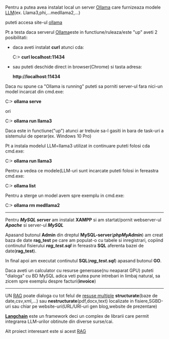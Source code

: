 
Pentru a putea avea instalat local un server [Ollama](https://github.com/ollama/ollama/blob/main/docs/faq.md) care furnizeaza modele [LLM](https://ollama.com/library)(ex. Llama3,phi,...medllama2,...)

puteti accesa site-ul [ollama](https://ollama.com/download/windows)



Pt a testa daca serverul [Ollama](https://abvijaykumar.medium.com/ollama-brings-runtime-to-serve-llms-everywhere-8a23b6f6a1b4)este in functiune/ruleaza/este "up" aveti 2 posibilitati:
 - daca aveti instalat **curl** atunci cda:

   C:\> **curl localhost:11434**
   
 - sau puteti deschide direct in browser(Chrome) si tasta adresa:
   
   **http://localhost:11434**

Daca nu spune ca "Ollama is running" puteti sa porniti server-ul fara nici-un model incarcat din cmd.exe:
   
   C:\> **ollama serve**

ori

   C:\> **ollama run llama3**

Daca este in functiune("up") atunci ar trebuie sa-l gasiti in bara de task-uri a sistemului de operar(ex. Windows 10 Pro)
   
Pt a instala modelul LLM=llama3 utilizat in continuare puteti folosi cda cmd.exe: 

 C:\> **ollama run llama3**

Pentru a vedea ce modele(LLM-uri sunt incarcate puteti folosi in fereastra cmd.exe:

 C:\> **ollama list**

Pentru a sterge un model avem spre exemplu in cmd.exe:

 C:> **ollama rm medllama2**

<hr/>

Pentru ***MySQL server*** am instalat **XAMPP** si am startat/pornit webserver-ul ***Apache*** si server-ul ***MySQL***

Apasand butonul **Admin** din dreptul **MySQL-server**(***phpMyAdmin***) am creat baza de date **rag_test** pe care am populat-o cu tabele si inregistrari, copiind 
continutul fisierului ***rag_test.sql*** in fereastra **SQL** aferenta bazei de date(**rag_test**).

In final apoi am executat continutul **SQL**(***rag_test.sql***) apasand butonul **GO**.


Daca aveti un calculator cu resurse generoase(nu neaparat GPU) puteti "dialoga" cu BD MySQL adica veti putea pune intrebari in limbaj natural, sa zicem spre exemplu despre facturi(**invoice**)

<hr/>

UN [RAG](https://python.langchain.com/v0.2/docs/tutorials/rag/) poate dialoga cu tot felul de [resuse multiple](https://christophergs.com/blog/ai-engineering-retrieval-augmented-generation-rag-llama-index) **structurate**(baze de date,csv,xml,...) sau **nestructurate**(pdf,docx,text) localizate in fisiere,SGBD-uri sau chiar pe website-uri(URL/URI-uri gen blog,website de prezentare)

[**Langchain**](https://python.langchain.com/v0.2/docs/introduction/) este un framework deci un complex de librarii care permit integrarea LLM-urilor obtinute din diverse surse/cai.

Alt proiect interesant este si acest [RAG](https://www.fahdmirza.com/2024/05/free-local-rag-pipeline-step-by-step.html)


